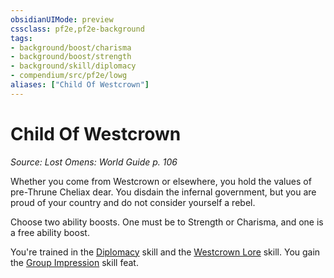 ```yaml
---
obsidianUIMode: preview
cssclass: pf2e,pf2e-background
tags:
- background/boost/charisma
- background/boost/strength
- background/skill/diplomacy
- compendium/src/pf2e/lowg
aliases: ["Child Of Westcrown"]
---
```

# Child Of Westcrown
*Source: Lost Omens: World Guide p. 106*  

Whether you come from Westcrown or elsewhere, you hold the values of pre-Thrune Cheliax dear. You disdain the infernal government, but you are proud of your country and do not consider yourself a rebel.

Choose two ability boosts. One must be to Strength or Charisma, and one is a free ability boost.

You're trained in the [Diplomacy](compendium/skills.md#Diplomacy) skill and the [Westcrown Lore](compendium/skills.md#Lore) skill. You gain the [Group Impression](compendium/feats/group-impression.md) skill feat.